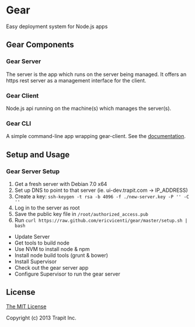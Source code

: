 # Gear

Easy deployment system for Node.js apps

## Gear Components

### Gear Server

The server is the app which runs on the server being managed. It offers an https rest server as a management interface for the client.

### Gear Client

Node.js api running on the machine(s) which manages the server(s).

### Gear CLI

A simple command-line app wrapping gear-client. See the [documentation](gear-cli.md).


## Setup and Usage


### Gear Server Setup

1. Get a fresh server with Debian 7.0 x64
2. Set up DNS to point to that server (ie. ui-dev.trapit.com -> IP_ADDRESS)
2. Create a key: `ssh-keygen -t rsa -b 4096 -f ./new-server.key -P '' -C ''`
1. Log in to the server as root
2. Save the public key file in `/root/authorized_access.pub`
2. Run `curl https://raw.github.com/ericvicenti/gear/master/setup.sh | bash`
 * Update Server
 * Get tools to build node
 * Use NVM to install node & npm
 * Install node build tools (grunt & bower)
 * Install Supervisor
 * Check out the gear server app
 * Configure Supervisor to run the gear server

## License

[The MIT License](LICENSE.md)

Copyright (c) 2013 Trapit Inc.